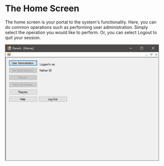 # The Home Screen

The home screen is your portal to the system's functionality. Here, you can do common operations such as performing user administration. Simply select the operation you would like to perform. Or, you can select Logout to quit your session.

![The home screen](Home.PNG)
